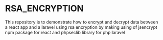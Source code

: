 # RSA_ENCRYPTION
This repository is to demonstrate how to encrypt and decrypt data between a react app and a laravel using rsa encryption by making using of jsencrypt npm package for react and  phpseclib library for php laravel


